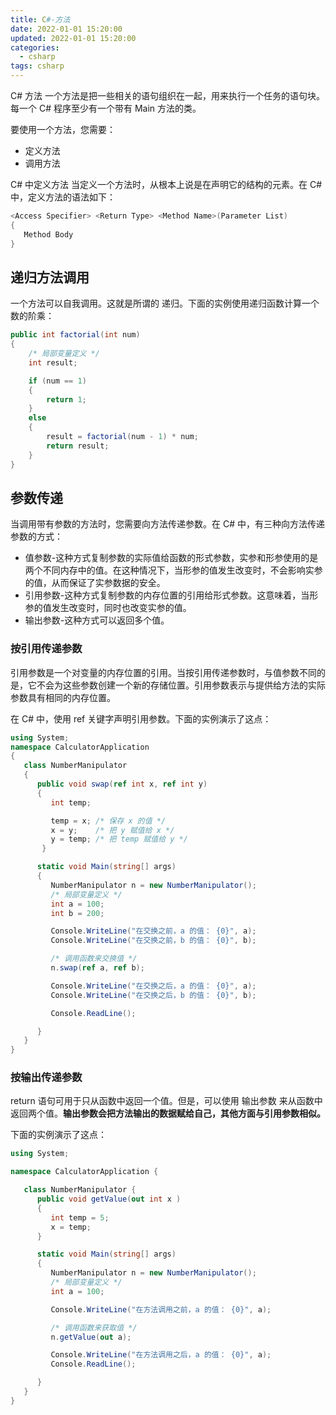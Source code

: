 ```yaml
---
title: C#-方法
date: 2022-01-01 15:20:00
updated: 2022-01-01 15:20:00
categories:
  - csharp
tags: csharp
---
```


C# 方法
一个方法是把一些相关的语句组织在一起，用来执行一个任务的语句块。每一个 C# 程序至少有一个带有 Main 方法的类。

要使用一个方法，您需要：

* 定义方法
* 调用方法

C# 中定义方法
当定义一个方法时，从根本上说是在声明它的结构的元素。在 C# 中，定义方法的语法如下：

```cs
<Access Specifier> <Return Type> <Method Name>(Parameter List)
{
   Method Body
}
```

<!-- more -->

## 递归方法调用

一个方法可以自我调用。这就是所谓的 递归。下面的实例使用递归函数计算一个数的阶乘：

```cs
public int factorial(int num)
{
    /* 局部变量定义 */
    int result;

    if (num == 1)
    {
        return 1;
    }
    else
    {
        result = factorial(num - 1) * num;
        return result;
    }
}
```

## 参数传递

当调用带有参数的方法时，您需要向方法传递参数。在 C# 中，有三种向方法传递参数的方式：

* 值参数-这种方式复制参数的实际值给函数的形式参数，实参和形参使用的是两个不同内存中的值。在这种情况下，当形参的值发生改变时，不会影响实参的值，从而保证了实参数据的安全。
* 引用参数-这种方式复制参数的内存位置的引用给形式参数。这意味着，当形参的值发生改变时，同时也改变实参的值。
* 输出参数-这种方式可以返回多个值。

### 按引用传递参数

引用参数是一个对变量的内存位置的引用。当按引用传递参数时，与值参数不同的是，它不会为这些参数创建一个新的存储位置。引用参数表示与提供给方法的实际参数具有相同的内存位置。

在 C# 中，使用 ref 关键字声明引用参数。下面的实例演示了这点：

```cs
using System;
namespace CalculatorApplication
{
   class NumberManipulator
   {
      public void swap(ref int x, ref int y)
      {
         int temp;

         temp = x; /* 保存 x 的值 */
         x = y;    /* 把 y 赋值给 x */
         y = temp; /* 把 temp 赋值给 y */
       }

      static void Main(string[] args)
      {
         NumberManipulator n = new NumberManipulator();
         /* 局部变量定义 */
         int a = 100;
         int b = 200;

         Console.WriteLine("在交换之前，a 的值： {0}", a);
         Console.WriteLine("在交换之前，b 的值： {0}", b);

         /* 调用函数来交换值 */
         n.swap(ref a, ref b);

         Console.WriteLine("在交换之后，a 的值： {0}", a);
         Console.WriteLine("在交换之后，b 的值： {0}", b);

         Console.ReadLine();

      }
   }
}
```

### 按输出传递参数

return 语句可用于只从函数中返回一个值。但是，可以使用 输出参数 来从函数中返回两个值。**输出参数会把方法输出的数据赋给自己，其他方面与引用参数相似。**

下面的实例演示了这点：

```cs
using System;

namespace CalculatorApplication {

   class NumberManipulator {
      public void getValue(out int x )
      {
         int temp = 5;
         x = temp;
      }

      static void Main(string[] args)
      {
         NumberManipulator n = new NumberManipulator();
         /* 局部变量定义 */
         int a = 100;

         Console.WriteLine("在方法调用之前，a 的值： {0}", a);

         /* 调用函数来获取值 */
         n.getValue(out a);

         Console.WriteLine("在方法调用之后，a 的值： {0}", a);
         Console.ReadLine();

      }
   }
}
```
